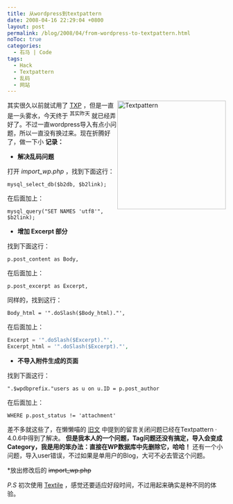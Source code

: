 ```yaml
---
title: 从wordpress到textpattern
date: 2008-04-16 22:29:04 +0800
layout: post
permalink: /blog/2008/04/from-wordpress-to-textpattern.html
noToc: true
categories:
  - 石马 | Code
tags:
  - Hack
  - Textpattern
  - 乱码
  - 网站
---
```

其实<img class="right" title="Textpattern" style="FLOAT: right" alt="Textpattern" src="{{ site.JB.STATIC_PATH }}/images/txp.gif" width="250px" />很久以前就试用了 [<span class="caps">TXP</span>][1] ，但是一直是一头雾水，今天终于 <sup>其实昨天</sup> 就已经弄好了。不过一直wordpress导入有点小问题，所以一直没有换过来。现在折腾好了，做一下小 **记录：**

* **解决乱码问题**

打开 *import_wp.php* ，找到下面这行：

`mysql_select_db($b2db, $b2link);`

在后面加上：

`mysql_query("SET NAMES 'utf8'", $b2link);`

* **增加 Excerpt 部分**

找到下面这行：

`p.post_content as Body,`

在后面加上：

`p.post_excerpt as Excerpt,`

同样的，找到这行：

`Body_html = '".doSlash($Body_html)."',`

在后面加上：

```php
Excerpt = '".doSlash($Excerpt)."',
Excerpt_html = '".doSlash($Excerpt)."',
```

* **不导入附件生成的页面**

找到下面这行：

`".$wpdbprefix."users as u on u.ID = p.post_author`

在后面加上：

`WHERE p.post_status != 'attachment'`

差不多就这些了，在懒懒喵的 [旧文][2] 中提到的留言关闭问题已经在Textpattern · 4.0.6中得到了解决。 **但是我本人的一个问题，Tag问题还没有搞定，导入会变成Category，我是用的笨办法：直接在WP数据库中先删除它，哈哈！** 还有一个小问题，导入user错误，不过如果是单用户的Blog，大可不必去管这个问题。

*放出修改后的 <del>import_wp.php</del>

*P.S* 初次使用 [Textile][3] ，感觉还要适应好段时间，不过用起来确实是种不同的体验。

 [1]: http://textpattern.com/
 [2]: http://blog.nahoya.com/archives/2006_09/129
 [3]: http://textile.thresholdstate.com/